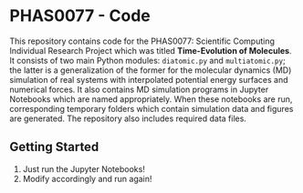 # PHAS0077 - Code

This repository contains code for the PHAS0077: Scientific Computing Individual Research Project which was titled **Time-Evolution of Molecules**. It consists of two main Python modules: `diatomic.py` and `multiatomic.py`; the latter is a generalization of the former for the molecular dynamics (MD) simulation of real systems with interpolated potential energy surfaces and numerical forces. It also contains MD simulation programs in Jupyter Notebooks which are named appropriately. When these notebooks are run, corresponding temporary folders which contain simulation data and figures are generated. The repository also includes required data files.

## Getting Started

1. Just run the Jupyter Notebooks!
2. Modify accordingly and run again!
